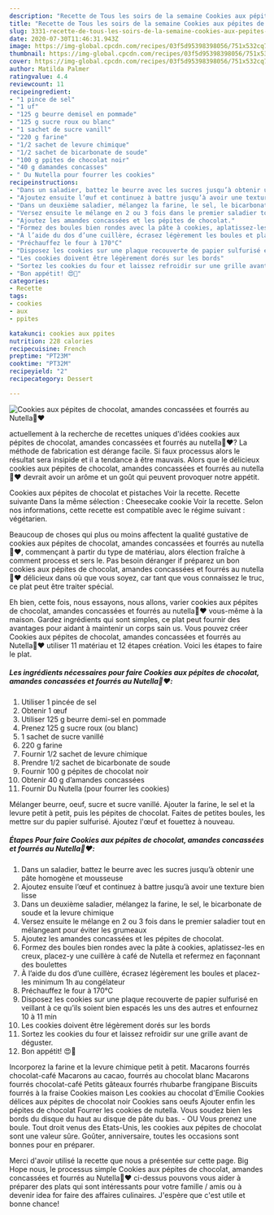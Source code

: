 ```yaml
---
description: "Recette de Tous les soirs de la semaine Cookies aux pépites de chocolat, amandes concassées et fourrés au Nutella🍫❤️"
title: "Recette de Tous les soirs de la semaine Cookies aux pépites de chocolat, amandes concassées et fourrés au Nutella🍫❤️"
slug: 3331-recette-de-tous-les-soirs-de-la-semaine-cookies-aux-pepites-de-chocolat-amandes-concassees-et-fourres-au-nutella
date: 2020-07-30T11:46:31.943Z
image: https://img-global.cpcdn.com/recipes/03f5d95398398056/751x532cq70/cookies-aux-pepites-de-chocolat-amandes-concassees-et-fourres-au-nutella🍫❤️-photo-principale-de-la-recette.jpg
thumbnail: https://img-global.cpcdn.com/recipes/03f5d95398398056/751x532cq70/cookies-aux-pepites-de-chocolat-amandes-concassees-et-fourres-au-nutella🍫❤️-photo-principale-de-la-recette.jpg
cover: https://img-global.cpcdn.com/recipes/03f5d95398398056/751x532cq70/cookies-aux-pepites-de-chocolat-amandes-concassees-et-fourres-au-nutella🍫❤️-photo-principale-de-la-recette.jpg
author: Matilda Palmer
ratingvalue: 4.4
reviewcount: 11
recipeingredient:
- "1 pince de sel"
- "1 uf"
- "125 g beurre demisel en pommade"
- "125 g sucre roux ou blanc"
- "1 sachet de sucre vanill"
- "220 g farine"
- "1/2 sachet de levure chimique"
- "1/2 sachet de bicarbonate de soude"
- "100 g ppites de chocolat noir"
- "40 g damandes concasses"
- " Du Nutella pour fourrer les cookies"
recipeinstructions:
- "Dans un saladier, battez le beurre avec les sucres jusqu’à obtenir une pâte homogène et mousseuse"
- "Ajoutez ensuite l’œuf et continuez à battre jusqu’à avoir une texture bien lisse"
- "Dans un deuxième saladier, mélangez la farine, le sel, le bicarbonate de soude et la levure chimique"
- "Versez ensuite le mélange en 2 ou 3 fois dans le premier saladier tout en mélangeant pour éviter les grumeaux"
- "Ajoutez les amandes concassées et les pépites de chocolat."
- "Formez des boules bien rondes avec la pâte à cookies, aplatissez-les en creux, placez-y une cuillère à café de Nutella et refermez en façonnant des boulettes"
- "À l’aide du dos d’une cuillère, écrasez légèrement les boules et placez-les minimum 1h au congélateur"
- "Préchauffez le four à 170°C"
- "Disposez les cookies sur une plaque recouverte de papier sulfurisé en veillant à ce qu’ils soient bien espacés les uns des autres et enfournez 10 à 11 min"
- "Les cookies doivent être légèrement dorés sur les bords"
- "Sortez les cookies du four et laissez refroidir sur une grille avant de déguster."
- "Bon appétit! 😍🤤"
categories:
- Recette
tags:
- cookies
- aux
- ppites

katakunci: cookies aux ppites 
nutrition: 228 calories
recipecuisine: French
preptime: "PT23M"
cooktime: "PT32M"
recipeyield: "2"
recipecategory: Dessert

---
```



![Cookies aux pépites de chocolat, amandes concassées et fourrés au Nutella🍫❤️](https://img-global.cpcdn.com/recipes/03f5d95398398056/751x532cq70/cookies-aux-pepites-de-chocolat-amandes-concassees-et-fourres-au-nutella🍫❤️-photo-principale-de-la-recette.jpg)

actuellement à la recherche de recettes uniques d'idées cookies aux pépites de chocolat, amandes concassées et fourrés au nutella🍫❤️? La méthode de fabrication est dérange facile. Si faux processus alors le résultat sera insipide et il a tendance à être mauvais. Alors que le délicieux cookies aux pépites de chocolat, amandes concassées et fourrés au nutella🍫❤️ devrait avoir un arôme et un goût qui peuvent provoquer notre appétit.

Cookies aux pépites de chocolat et pistaches Voir la recette. Recette suivante Dans la même sélection : Cheesecake cookie Voir la recette. Selon nos informations, cette recette est compatible avec le régime suivant : végétarien.

Beaucoup de choses qui plus ou moins affectent la qualité gustative de cookies aux pépites de chocolat, amandes concassées et fourrés au nutella🍫❤️, commençant à partir du type de matériau, alors élection fraîche à comment process et sers le. Pas besoin déranger if préparez un bon cookies aux pépites de chocolat, amandes concassées et fourrés au nutella🍫❤️ délicieux dans où que vous soyez, car tant que vous connaissez le truc, ce plat peut être traiter spécial.


Eh bien, cette fois, nous essayons, nous allons, varier cookies aux pépites de chocolat, amandes concassées et fourrés au nutella🍫❤️ vous-même à la maison. Gardez ingrédients qui sont simples, ce plat peut fournir des avantages pour aidant à maintenir un corps sain us. Vous pouvez créer Cookies aux pépites de chocolat, amandes concassées et fourrés au Nutella🍫❤️ utiliser 11 matériau et 12 étapes création. Voici les étapes to faire le plat.

<!--inarticleads1-->

##### Les ingrédients nécessaires pour faire Cookies aux pépites de chocolat, amandes concassées et fourrés au Nutella🍫❤️:

1. Utiliser 1 pincée de sel
1. Obtenir 1 œuf
1. Utiliser 125 g beurre demi-sel en pommade
1. Prenez 125 g sucre roux (ou blanc)
1.  1 sachet de sucre vanillé
1.  220 g farine
1. Fournir 1/2 sachet de levure chimique
1. Prendre 1/2 sachet de bicarbonate de soude
1. Fournir 100 g pépites de chocolat noir
1. Obtenir 40 g d’amandes concassées
1. Fournir  Du Nutella (pour fourrer les cookies)


Mélanger beurre, oeuf, sucre et sucre vanillé. Ajouter la farine, le sel et la levure petit à petit, puis les pépites de chocolat. Faites de petites boules, les mettre sur du papier sulfurisé. Ajoutez l&#39;œuf et fouettez à nouveau. 

<!--inarticleads2-->

##### Étapes Pour faire Cookies aux pépites de chocolat, amandes concassées et fourrés au Nutella🍫❤️:

1. Dans un saladier, battez le beurre avec les sucres jusqu’à obtenir une pâte homogène et mousseuse
1. Ajoutez ensuite l’œuf et continuez à battre jusqu’à avoir une texture bien lisse
1. Dans un deuxième saladier, mélangez la farine, le sel, le bicarbonate de soude et la levure chimique
1. Versez ensuite le mélange en 2 ou 3 fois dans le premier saladier tout en mélangeant pour éviter les grumeaux
1. Ajoutez les amandes concassées et les pépites de chocolat.
1. Formez des boules bien rondes avec la pâte à cookies, aplatissez-les en creux, placez-y une cuillère à café de Nutella et refermez en façonnant des boulettes
1. À l’aide du dos d’une cuillère, écrasez légèrement les boules et placez-les minimum 1h au congélateur
1. Préchauffez le four à 170°C
1. Disposez les cookies sur une plaque recouverte de papier sulfurisé en veillant à ce qu’ils soient bien espacés les uns des autres et enfournez 10 à 11 min
1. Les cookies doivent être légèrement dorés sur les bords
1. Sortez les cookies du four et laissez refroidir sur une grille avant de déguster.
1. Bon appétit! 😍🤤


Incorporez la farine et la levure chimique petit à petit. Macarons fourrés chocolat-café Macarons au cacao, fourrés au chocolat blanc Macarons fourrés chocolat-café Petits gâteaux fourrés rhubarbe frangipane Biscuits fourrés à la fraise Cookies maison Les cookies au chocolat d&#39;Emilie Cookies délices aux pépites de chocolat noir Cookies sans oeufs Ajouter enfin les pépites de chocolat Fourrer les cookies de nutella. Vous soudez bien les bords du disque du haut au disque de pâte du bas. - OU Vous prenez une boule. Tout droit venus des Etats-Unis, les cookies aux pépites de chocolat sont une valeur sûre. Goûter, anniversaire, toutes les occasions sont bonnes pour en préparer. 


Merci d'avoir utilisé la recette que nous a présentée sur cette page. Big Hope nous, le processus simple Cookies aux pépites de chocolat, amandes concassées et fourrés au Nutella🍫❤️ ci-dessus pouvons vous aider à préparer des plats qui sont intéressants pour votre famille / amis ou à devenir idea for faire des affaires culinaires. J'espère que c'est utile et bonne chance!
